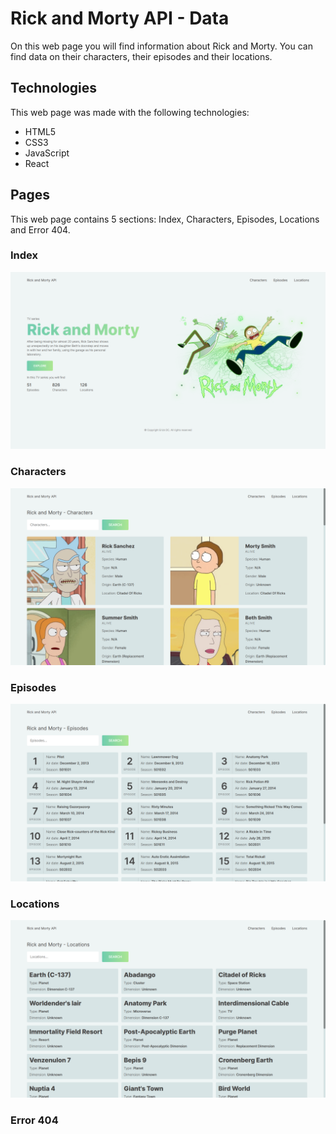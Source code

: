 # Rick and Morty API - Data
On this web page you will find information about Rick and Morty. You can find data on their characters, their episodes and their locations.

## Technologies
This web page was made with the following technologies:
- HTML5
- CSS3
- JavaScript
- React

## Pages
This web page contains 5 sections: Index, Characters, Episodes, Locations and Error 404.

### Index
![index-section](index-section.png)

### Characters
![characters-section](characters-section.png)

### Episodes
![episodes-section](episodes-section.png)

### Locations
![locations-section](locations-section.png)

### Error 404

